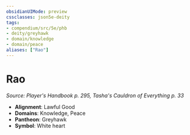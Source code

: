 ```yaml
---
obsidianUIMode: preview
cssclasses: json5e-deity
tags:
- compendium/src/5e/phb
- deity/greyhawk
- domain/knowledge
- domain/peace
aliases: ["Rao"]
---
```

# Rao
*Source: Player's Handbook p. 295, Tasha's Cauldron of Everything p. 33* 

- **Alignment**: Lawful Good
- **Domains**: Knowledge, Peace
- **Pantheon**: Greyhawk
- **Symbol**: White heart